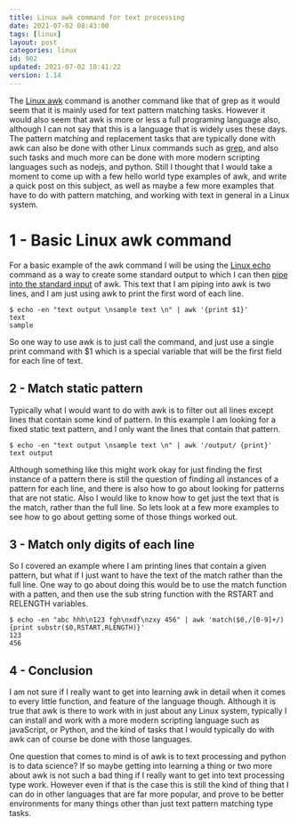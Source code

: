 ```yaml
---
title: Linux awk command for text processing
date: 2021-07-02 08:43:00
tags: [linux]
layout: post
categories: linux
id: 902
updated: 2021-07-02 10:41:22
version: 1.14
---
```


The [Linux awk](https://en.wikipedia.org/wiki/AWK) command is another command like that of grep as it would seem that it is mainly used for text pattern matching tasks. However it would also seem that awk is more or less a full programing language also, although I can not say that this is a language that is widely uses these days. The pattern matching and replacement tasks that are typically done with awk can also be done with other Linux commands such as [grep](/2020/09/14/linux-grep/), and also such tasks and much more can be done with more modern scripting languages such as nodejs, and python. Still I thought that I would take a moment to come up with a few hello world type examples of awk, and write a quick post on this subject, as well as maybe a few more examples that have to do with pattern matching, and working with text in general in a Linux system.

<!-- more -->

# 1 - Basic Linux awk command

For a basic example of the awk command I will be using the [Linux echo](/2019/08/15/linux-echo/) command as a way to create some standard output to which I can then [pipe into the standard input](/2020/10/09/linux-pipe/) of awk. This text that I am piping into awk is two lines, and I am just using awk to print the first word of each line.

```
$ echo -en "text output \nsample text \n" | awk '{print $1}'
text
sample
```

So one way to use awk is to just call the command, and just use a single print command with \$1 which is a special variable that will be the first field for each line of text.

## 2 - Match static pattern

Typically what I would want to do with awk is to filter out all lines except lines that contain some kind of pattern. In this example I am looking for a fixed static text pattern, and I only want the lines that contain that pattern.

```
$ echo -en "text output \nsample text \n" | awk '/output/ {print}'
text output
```

Although something like this might work okay for just finding the first instance of a pattern there is still the question of finding all instances of a pattern for each line, and there is also how to go about looking for patterns that are not static. Also I would like to know how to get just the text that is the match, rather than the full line. So lets look at a few more examples to see how to go about getting some of those things worked out.

## 3 - Match only digits of each line

So I covered an example where I am printing lines that contain a given pattern, but what if I just want to have the text of the match rather than the full line. One way to go about doing this would be to use the match function with a patten, and then use the sub string function with the RSTART and RELENGTH variables.

```
$ echo -en "abc hhh\n123 fgh\nxdf\nzxy 456" | awk 'match($0,/[0-9]+/) {print substr($0,RSTART,RLENGTH)}'
123
456
```

## 4 - Conclusion

I am not sure if I really want to get into learning awk in detail when it comes to every little function, and feature of the language though. Although it is true that awk is there to work with in just about any Linux system, typically I can install and work with a more modern scripting language such as javaScript, or Python, and the kind of tasks that I would typically do with awk can of course be done with those languages.

One question that comes to mind is of awk is to text processing and python is to data science? If so maybe getting into learning a thing or two more about awk is not such a bad thing if I really want to get into text processing type work. However even if that is the case this is still the kind of thing that I can do in other languages that are far more popular, and prove to be better environments for many things other than just text pattern matching type tasks.
